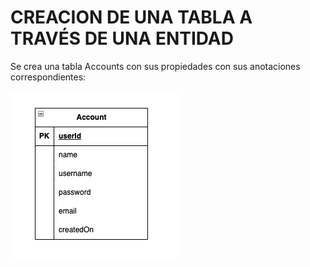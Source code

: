 # CREACION DE UNA TABLA A TRAVÉS DE UNA ENTIDAD

Se crea una tabla Accounts con sus propiedades con sus anotaciones correspondientes:

![model](src/main/resources/images/model.png)
